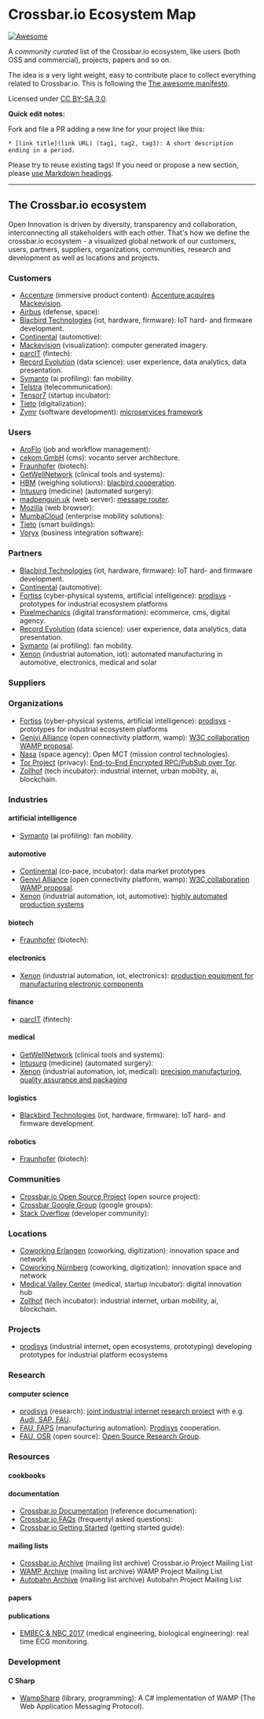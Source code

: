 # Crossbar.io Ecosystem Map

[![Awesome](https://awesome.re/badge.svg)](https://crossbar.io)

A *community curated* list of the Crossbar.io ecosystem, like users (both OSS and commercial), projects, papers and so on.

The idea is a very light weight, easy to contribute place to collect everything related to Crossbar.io. This is following the [The awesome manifesto](https://github.com/sindresorhus/awesome/blob/master/awesome.md).

Licensed under [CC BY-SA 3.0](https://creativecommons.org/licenses/by-sa/3.0/).

**Quick edit notes:**

Fork and file a PR adding a new line for your project like this:

```
* [link title](link URL) (tag1, tag2, tag3): A short description ending in a period.
```

Please try to reuse existing tags! If you need or propose a new section, please [use Markdown headings](https://github.com/adam-p/markdown-here/wiki/Markdown-Cheatsheet).

---


## The Crossbar.io ecosystem

Open Innovation is driven by diversity, transparency and collaboration, interconnecting all stakeholders with each other. That's how we define the crossbar.io ecosystem - a visualized global network of our customers, users, partners, suppliers, organizations, communities, research and development as well as locations and projects.


### Customers
* [Accenture](http://accenture.com) (immersive product content): [Accenture acquires Mackevision](http://www.mackevision.com/accenture-agrees-acquire-mackevision/).
* [Airbus](http://airbus.com) (defense, space):
* [Blacbird Technologies](http://blacbird.de) (iot, hardware, firmware): IoT hard- and firmware development.
* [Continental](http://continental.com) (automotive):
* [Mackevision](http://mackevision.com) (visualization): computer generated imagery.
* [parcIT](http://www.parcit.de/) (fintech):
* [Record Evolution](http://record-evolution.de/) (data science): user experience, data analytics, data presentation.
* [Symanto](http://symanto.net) (ai profiling): fan mobility.
* [Telstra](http://telstra.com) (telecommunication):
* [Tensor7](http://tensor7.io) (startup incubator):
* [Tieto](http://tieto.com) (digitalization):
* [Zymr](http://zymr.com) (software development): [microservices framework](https://www.zymr.com/introducing-crossbar-io-microservices-framework/)

### Users
* [AroFlo](https://aroflo.com/) (job and workflow management):
* [cekom GmbH](https://www.cekom.com/132/VOCANTO%EF%BF%BD-architecture.htm) (cms): vocanto server architecture.
* [Fraunhofer](https://www.fraunhofer.de/) (biotech):
* [GetWellNetwork](https://www.getwellnetwork.com/) (clinical tools and systems):
* [HBM](https://hbm.com) (weighing solutions): [blacbird cooperation](https://hbm.com/en/6304/wtx120-industrial-and-legal-for-trade-weighing-terminal/).
* [Intusurg](https://www.intuitivesurgical.com/) (medicine) (automated surgery):
* [madpenguin.uk](https://madpenguin.uk) (web server): [message router](https://gareth.bult.co.uk/2017/09/22/its-a-mad-mad-world-2/).
* [Mozilla](https://www.mozilla.org/en-US/) (web browser):
* [MumbaCloud](https://www.mumba.cloud/) (enterprise mobility solutions):
* [Tieto](https://www.tieto.com/) (smart buildings):
* [Voryx](http://voryx.net/) (business integration software):

### Partners
* [Blacbird Technologies](http://blacbird.de) (iot, hardware, firmware): IoT hard- and firmware development.
* [Continental](http://continental.com) (automotive):
* [Fortiss](http://fortiss.org/) (cyber-physical systems, artificial intelligence): [prodisys](https://prodisys.fortiss.org) - prototypes for industrial ecosystem platforms
* [Pixelmechanics](http://pixelmechanics.de) (digital transformation): ecommerce, cms, digital agency.
* [Record Evolution](http://record-evolution.de/) (data science): user experience, data analytics, data presentation.
* [Symanto](http://symanto.net) (ai profiling): fan mobility.
* [Xenon](http://xenon-automation.com//) (industrial automation, iot): automated manufacturing in automotive, electronics, medical and solar

### Suppliers

### Organizations
* [Fortiss](http://fortiss.org/) (cyber-physical systems, artificial intelligence): [prodisys](https://prodisys.fortiss.org) - prototypes for industrial ecosystem platforms
* [Genivi Alliance](http://genivi.org) (open connectivity platform, wamp): [W3C collaboration WAMP proposal](https://at.projects.genivi.org/wiki/download/attachments/14976927/W3C%20-%20GENIVI%20Collaboration%202017%20AMM%20Seoul.ppt?version=1&modificationDate=1507698001000&api=v2).
* [Nasa](https://nasa.github.io/openmct/) (space agency): Open MCT (mission control technologies).
* [Tor Project](https://torproject.org) (privacy): [End-to-End Encrypted RPC/PubSub over Tor](https://meejah.ca/blog/end-to-end-encrypted-rpc-over-tor).
* [Zollhof](http://zollhof.de) (tech incubator): industrial internet, urban mobility, ai, blockchain.

### Industries
#### artificial intelligence
* [Symanto](http://symanto.net) (ai profiling): fan mobility.

#### automotive
* [Continental](http://continental.com) (co-pace, incubator): data market prototypes
* [Genivi Alliance](http://genivi.org) (open connectivity platform, wamp): [W3C collaboration WAMP proposal](https://at.projects.genivi.org/wiki/download/attachments/14976927/W3C%20-%20GENIVI%20Collaboration%202017%20AMM%20Seoul.ppt?version=1&modificationDate=1507698001000&api=v2).
* [Xenon](http://xenon-automation.com//) (industrial automation, iot, automotive): [highly automated production systems](http://xenon-automation.com//index.php?ILNK=automotive)

#### biotech
* [Fraunhofer](https://www.fraunhofer.de/) (biotech):

#### electronics
* [Xenon](http://xenon-automation.com//) (industrial automation, iot, electronics): [production equipment for manufacturing electronic components](http://xenon-automation.com//index.php?ILNK=elektronik)


#### finance
* [parcIT](http://www.parcit.de/) (fintech):

#### medical
* [GetWellNetwork](https://www.getwellnetwork.com/) (clinical tools and systems):
* [Intusurg](https://www.intuitivesurgical.com/) (medicine) (automated surgery):
* [Xenon](http://xenon-automation.com//) (industrial automation, iot, medical): [precision manufacturing, quality assurance and packaging](http://xenon-automation.com//index.php?ILNK=medizintechnik)

#### logistics
* [Blackbird Technologies](http://blacbird.de) (iot, hardware, firmware): IoT hard- and firmware development.

#### robotics
* [Fraunhofer](https://www.fraunhofer.de/) (biotech):

### Communities
* [Crossbar.io Open Source Project](https://crossbar.io/) (open source project):
* [Crossbar Google Group](https://groups.google.com/forum/#!forum/crossbario) (google groups):
* [Stack Overflow](https://stackoverflow.com/questions/tagged/crossbar) (developer community):


### Locations
* [Coworking Erlangen](http://coworking-erlangen.de/) (coworking, digitization): innovation space and network
* [Coworking Nürnberg](http://coworking-nuernberg.de/) (coworking, digitization): innovation space and network
* [Medical Valley Center](http://en.medical-valley-emn.de) (medical, startup incubator): digital innovation hub
* [Zollhof](http://zollhof.de) (tech incubator): industrial internet, urban mobility, ai, blockchain.

### Projects
* [prodisys](https://prodisys.fortiss.org/en) (industrial internet, open ecosystems, prototyping) developing prototypes for industrial platform ecosystems

### Research
#### computer science
* [prodisys]() (research): [joint industrial internet research project](http://wi1.uni-erlangen.de/news-articles/neues-forschungsprojekt-prodisys-gestartet) with e.g. [Audi, SAP, FAU](https://prodisys.fortiss.org/en/partner/).
* [FAU, FAPS](http://faps.fau.de) (manufacturing automation): [Prodisys](http://prodisys.fortiss.org) cooperation.
* [FAU, OSR](http://osr.cs.fau.de) (open source): [Open Source Research Group](https://osr.cs.fau.de/category/general/letters-to-stakeholders/).

### Resources
#### cookbooks
#### documentation
* [Crossbar.io Documentation](https://crossbar.io/docs/) (reference documenation):
* [Crossbar.io FAQs](https://crossbar.io/docs/FAQ/) (frequentyl asked questions):
* [Crossbar.io Getting Started](https://crossbar.io/docs/Getting-Started/) (getting started guide):

#### mailing lists
* [Crossbar.io Archive](https://groups.google.com/forum/?utm_medium=email&utm_source=footer#!forum/crossbario) (mailing list archive) Crossbar.io Project Mailing List
* [WAMP Archive](https://groups.google.com/forum/?utm_medium=email&utm_source=footer#!forum/wampws) (mailing list archive) WAMP Project Mailing List
* [Autobahn Archive](https://groups.google.com/forum/?utm_medium=email&utm_source=footer#!forum/autobahnws) (mailing list archive) Autobahn Project Mailing List

#### papers
#### publications
* [EMBEC & NBC 2017](http://embec2017.org/) (medical engineering, biological engineering): real time ECG monitoring.

### Development

#### C Sharp

* [WampSharp](https://github.com/Code-Sharp/WampSharp) (library, programming): A C# implementation of WAMP (The Web Application Messaging Protocol).
